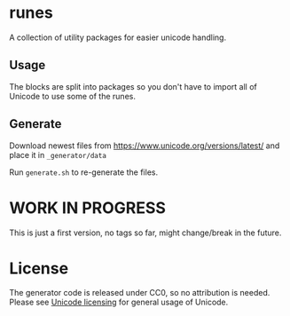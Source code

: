 # runes 

A collection of utility packages for easier unicode handling.

## Usage

The blocks are split into packages so you don't have to import all of Unicode to use some of the runes.

## Generate

Download newest files from <https://www.unicode.org/versions/latest/> and place it in `_generator/data`

Run `generate.sh` to re-generate the files.

# WORK IN PROGRESS

This is just a first version, no tags so far, might change/break in the future.

# License

The generator code is released under CC0, so no attribution is needed. Please see [Unicode licensing](http://www.unicode.org/copyright.html) for general usage of Unicode.